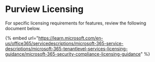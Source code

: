 # Purview Licensing

For specific licensing requirements for features, review the following document below.

{% embed url="https://learn.microsoft.com/en-us/office365/servicedescriptions/microsoft-365-service-descriptions/microsoft-365-tenantlevel-services-licensing-guidance/microsoft-365-security-compliance-licensing-guidance" %}

